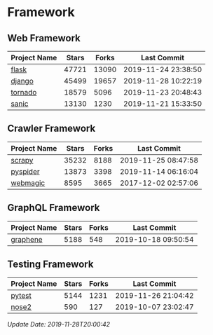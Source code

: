 # Framework

## Web Framework

| Project Name | Stars | Forks | Last Commit |
| ------------ | ----- | ----- | ----------- |
| [flask](https://github.com/pallets/flask) | 47721 | 13090 | 2019-11-24 23:38:50 |
| [django](https://github.com/django/django) | 45499 | 19657 | 2019-11-28 10:22:19 |
| [tornado](https://github.com/tornadoweb/tornado) | 18579 | 5096 | 2019-11-23 20:48:43 |
| [sanic](https://github.com/huge-success/sanic) | 13130 | 1230 | 2019-11-21 15:33:50 |

## Crawler Framework

| Project Name | Stars | Forks | Last Commit |
| ------------ | ----- | ----- | ----------- |
| [scrapy](https://github.com/scrapy/scrapy) | 35232 | 8188 | 2019-11-25 08:47:58 |
| [pyspider](https://github.com/binux/pyspider) | 13873 | 3398 | 2019-11-14 06:16:04 |
| [webmagic](https://github.com/code4craft/webmagic) | 8595 | 3665 | 2017-12-02 02:57:06 |

## GraphQL Framework

| Project Name | Stars | Forks | Last Commit |
| ------------ | ----- | ----- | ----------- |
| [graphene](https://github.com/graphql-python/graphene) | 5188 | 548 | 2019-10-18 09:50:54 |

## Testing Framework

| Project Name | Stars | Forks | Last Commit |
| ------------ | ----- | ----- | ----------- |
| [pytest](https://github.com/pytest-dev/pytest) | 5144 | 1231 | 2019-11-26 21:04:42 |
| [nose2](https://github.com/nose-devs/nose2) | 590 | 127 | 2019-10-07 23:02:47 |

*Update Date: 2019-11-28T20:00:42*